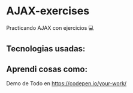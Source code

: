 # AJAX-exercises
Practicando AJAX con ejercicios 💻

Tecnologias usadas:
--

Aprendi cosas como:
--

Demo de Todo en https://codepen.io/your-work/

